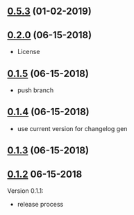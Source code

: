 ## [0.5.3](https://github.com/Indellient/habitat-jenkins/tree/v0.5.3) (01-02-2019)


## [0.2.0](https://github.com/Indellient/habitat-jenkins/tree/v0.2.0) (06-15-2018)
 - License

## [0.1.5](https://github.com/Indellient/habitat-jenkins/tree/v0.1.5) (06-15-2018)
 - push branch

## [0.1.4](https://github.com/Indellient/habitat-jenkins/tree/v0.1.4) (06-15-2018)
 - use current version for changelog gen

## [0.1.3](https://github.com/Indellient/habitat-jenkins/tree/v0.1.3) (06-15-2018)


## [0.1.2](https://github.com/Indellient/habitat-jenkins/tree/v0.1.2) 06-15-2018


Version 0.1.1:
 - release process

